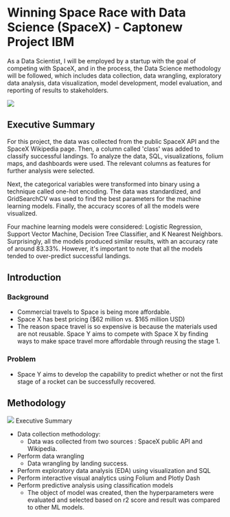 # Winning Space Race with Data Science (SpaceX) - Captonew Project IBM
As a Data Scientist, I will be employed by a startup with the goal of competing with SpaceX, and in the process, the Data Science methodology will be followed, which includes data collection, data wrangling, exploratory data analysis, data visualization, model development, model evaluation, and reporting of results to stakeholders.

![](https://media1.giphy.com/media/3ohs4gSs3V0Q7qOtKU/giphy.gif)



## Executive Summary
For this project, the data was collected from the public SpaceX API and the SpaceX Wikipedia page. Then, a column called 'class' was added to classify successful landings. To analyze the data, SQL, visualizations, folium maps, and dashboards were used. The relevant columns as features for further analysis were selected.

Next, the categorical variables were transformed into binary using a technique called one-hot encoding. The data was standardized, and GridSearchCV was used to find the best parameters for the machine learning models. Finally, the accuracy scores of all the models were visualized.

Four machine learning models were considered: Logistic Regression, Support Vector Machine, Decision Tree Classifier, and K Nearest Neighbors. Surprisingly, all the models produced similar results, with an accuracy rate of around 83.33%. However, it's important to note that all the models tended to over-predict successful landings.

## Introduction
### Background
*  Commercial travels to Space is being more affordable.
*  Space X has best pricing ($62 million vs. $165 million USD)
*  The reason space travel is so expensive is because the materials used are not reusable.
Space Y aims to compete with Space X by finding ways to make space travel more
affordable through reusing the stage 1.
### Problem
*  Space Y aims to develop the capability to predict whether or not the first stage of a
rocket can be successfully recovered.

## Methodology
![](https://upload.wikimedia.org/wikipedia/commons/thumb/0/0e/Falcon9_rocket_family.svg/1200px-Falcon9_rocket_family.svg.png)
Executive Summary
* Data collection methodology:
    * Data was collected from two sources : SpaceX public API and Wikipedia.
* Perform data wrangling
    * Data wrangling by landing success.
* Perform exploratory data analysis (EDA) using visualization and SQL
* Perform interactive visual analytics using Folium and Plotly Dash
* Perform predictive analysis using classification models
    * The object of model was created, then the hyperparameters were evaluated and selected based on r2 score and result was compared to other ML models.

